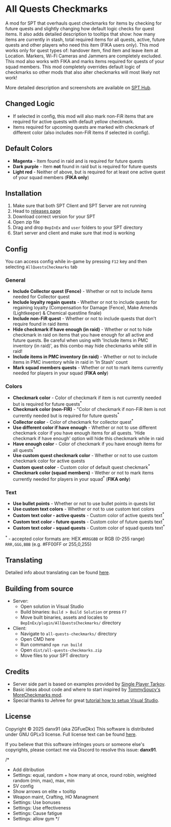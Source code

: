# All Quests Checkmarks
A mod for SPT that overhauls quest checkmarks for items by checking for future quests and slightly changing how default logic checks for quest items. It also adds detailed description to tooltips that show: how many items are currently in stash, total required items for all quests, active, future quests and other players who need this item (FIKA users only). This mod works only for quest types of: handover item, find item and leave item at Location. Markers, Wi-Fi Cameras and Jammers are completely excluded. This mod also works with FIKA and marks items required for quests of your squad members. This mod completely overrides default logic of checkmarks so other mods that also alter checkmarks will most likely not work!

More detailed description and screenshots are available on [SPT Hub](https://hub.sp-tarkov.com/files/file/2705-all-quests-checkmarks/).

## Changed Logic
* If selected in config, this mod will also mark non-FiR items that are required for active quests with default yellow checkmark.
* Items required for upcoming quests are marked with checkmark of different color (also includes non-FiR items if selected in config).

## Default Colors
* **Magenta** - Item found in raid and is required for future quests
* **Dark purple** - Item **not** found in raid but is required for future quests
* **Light red** - Neither of above, but is required for at least one active quest of your squad members (**FIKA only**)

## Installation
1. Make sure that both SPT Client and SPT Server are not running
2. Head to [releases page](https://github.com/danx91/AllQuestsCheckmarks/releases)
3. Download correct version for your SPT
4. Open zip file
5. Drag and drop `BepInEx` and `user` folders to your SPT directory
6. Start server and client and make sure that mod is working

## Config
You can access config while in-game by pressing `F12` key and then selecting `AllQuestsCheckmarks` tab

### General
* **Include Collector quest (Fence)** - Whether or not to include items needed for Collector quest
* **Include loyalty regain quests** - Whether or not to include quests for regaining loyalty (Compensation for Damage (Fence), Make Amends (Lightkeeper) & Chemical questline finale)
* **Include non-FiR quest** - Whether or not to include quests that don't require found in raid items
* **Hide checkmark if have enough (in raid)** - Whether or not to hide checkmark in raid on items that you have enough for all active and future quests. Be careful when using with 'Include items in PMC inventory (in raid)', as this combo may hide checkmarks while still in raid!
* **Include items in PMC inventory (in raid)** - Whether or not to include items in PMC inventory while in raid in 'In Stash' count
* **Mark squad members quests** - Whether or not to mark items currently needed for players in your squad (**FIKA only**)

### Colors
* **Checkmark color** - Color of checkmark if item is not currently needed but is required for future quests<sup>*</sup>
* **Checkmark color (non-FIR)** - "Color of checkmark if non-FiR item is not currently needed but is required for future quests<sup>*</sup>
* **Collector color** - Color of checkmark for collector quest<sup>*</sup>
* **Use different color if have enough** - Whether or not to use different checkmark color if you have enough items for all quests. 'Hide checkmark if have enough' option will hide this checkmark while in raid
* **Have enough color** - Color of checkmark if you have enough items for all quests<sup>*</sup>
* **Use custom quest checkmark color** - Whether or not to use custom checkmark color for active quests
* **Custom quest color** - Custom color of default quest checkmark<sup>*</sup>
* **Checkmark color (squad members)** - Wether or not to mark items currently needed for players in your squad<sup>*</sup> (**FIKA only**)

### Text
* **Use bullet points** - Whether or not to use bullet points in quests list
* **Use custom text colors** - Whether or not to use custom text colors
* **Custom text color - active quests** - Custom color of active quests text<sup>*</sup>
* **Custom text color - future quests** - Custom color of future quests text<sup>*</sup>
* **Custom text color - squad quests** - Custom color of squad quests text<sup>*</sup>

<sup>*</sup> - accepted color formats are: HEX `#RRGGBB` or RGB (0-255 range) `RRR,GGG,BBB` (e.g. #FF00FF or 255,0,255)

## Translating
Detailed info about translating can be found [here](AllQuestsCheckmarks-Core/locales/).

## Building from source
* Server:
	* Open solution in Visual Studio
	* Build binaries: `Build > Build Solution` or press `F7`
	* Move built binaries, assets and locales to `BepInEx/plugin/AllQuestsCheckmarks/` directory
* Client:
	* Navigate to `all-quests-checkmarks/` directory
	* Open CMD here
	* Run command `npm run build`
	* Open `dist/all-quests-checkmarks.zip`
	* Move files to your SPT directory

## Credits
* Server side part is based on examples provided by [Single Player Tarkov](https://github.com/sp-tarkov/mod-examples/tree/master).
* Basic ideas about code and where to start inspired by [TommySoucy's MoreCheckmarks mod](https://github.com/TommySoucy/MoreCheckmarks).
* Special thanks to Jehree for great [tutorial how to setup Visual Studio](https://hub.sp-tarkov.com/doc/entry/89-client-modding-quick-start-guide/).

## License
Copyright © 2025 danx91 (aka ZGFueDkx)
This software is distributed under GNU GPLv3 license. Full license text can be found [here](LICENSE).

If you believe that this software infringes yours or someone else's copyrights, please contact me via Discord to resolve this issue: **danx91**.

/*
 *  Add ditribution
 *  Settings: equal, random + how many at once, round robin, weighted random (min, max), max, min
 *  SV config
 *  Show arrows on elite + tooltip
 *  Weapon maint, Crafting, HO Managment
 *  Settings: Use bonuses
 *  Settings: Use effectiveness
 *  Settings: Cause fatigue
 *  Settings: allow gym
 */